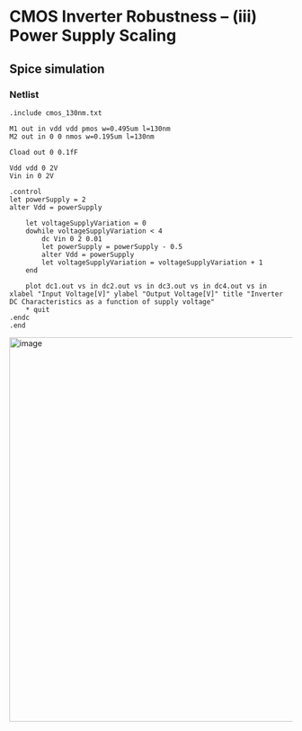 # CMOS Inverter Robustness – (iii) Power Supply Scaling


## Spice simulation
### Netlist 
```
.include cmos_130nm.txt

M1 out in vdd vdd pmos w=0.495um l=130nm
M2 out in 0 0 nmos w=0.195um l=130nm

Cload out 0 0.1fF

Vdd vdd 0 2V
Vin in 0 2V

.control 
let powerSupply = 2 
alter Vdd = powerSupply

    let voltageSupplyVariation = 0
    dowhile voltageSupplyVariation < 4
        dc Vin 0 2 0.01
        let powerSupply = powerSupply - 0.5
        alter Vdd = powerSupply
        let voltageSupplyVariation = voltageSupplyVariation + 1 
    end
    
    plot dc1.out vs in dc2.out vs in dc3.out vs in dc4.out vs in  xlabel "Input Voltage[V]" ylabel "Output Voltage[V]" title "Inverter DC Characteristics as a function of supply voltage"
    * quit 
.endc 
.end
```

<img width="746" height="684" alt="image" src="https://github.com/user-attachments/assets/044f7960-1374-46a8-b70d-0fb6c67a96d7" />

